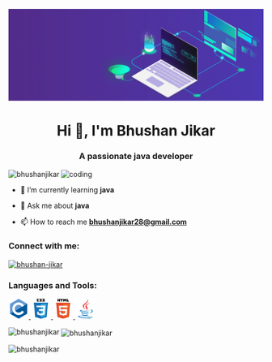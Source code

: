 ![logo](https://github.com/bhushanjikar/bhushanjikar/blob/main/banner_img.png)
<h1 align="center">Hi 👋, I'm Bhushan Jikar</h1>
<h3 align="center">A passionate java developer</h3>

<img align="right" alt="coding" width="400" src="https://media2.giphy.com/media/RbDKaczqWovIugyJmW/giphy.gif">

<p align="left"> <img src="https://komarev.com/ghpvc/?username=bhushanjikar&label=Profile%20views&color=0e75b6&style=flat" alt="bhushanjikar" /> </p>

- 🌱 I’m currently learning **java**

- 💬 Ask me about **java**

- 📫 How to reach me **bhushanjikar28@gmail.com**

<h3 align="left">Connect with me:</h3>
<p align="left">
<a href="https://linkedin.com/in/bhushan-jikar" target="blank"><img align="center" src="https://raw.githubusercontent.com/rahuldkjain/github-profile-readme-generator/master/src/images/icons/Social/linked-in-alt.svg" alt="bhushan-jikar" height="30" width="40" /></a>
</p>

<h3 align="left">Languages and Tools:</h3>
<p align="left"> <a href="https://www.cprogramming.com/" target="_blank" rel="noreferrer"> <img src="https://raw.githubusercontent.com/devicons/devicon/master/icons/c/c-original.svg" alt="c" width="40" height="40"/> </a> <a href="https://www.w3schools.com/css/" target="_blank" rel="noreferrer"> <img src="https://raw.githubusercontent.com/devicons/devicon/master/icons/css3/css3-original-wordmark.svg" alt="css3" width="40" height="40"/> </a> <a href="https://www.w3.org/html/" target="_blank" rel="noreferrer"> <img src="https://raw.githubusercontent.com/devicons/devicon/master/icons/html5/html5-original-wordmark.svg" alt="html5" width="40" height="40"/> </a> <a href="https://www.java.com" target="_blank" rel="noreferrer"> <img src="https://raw.githubusercontent.com/devicons/devicon/master/icons/java/java-original.svg" alt="java" width="40" height="40"/> </a> </p>

<p><img align="left" src="https://github-readme-stats.vercel.app/api/top-langs?username=bhushanjikar&show_icons=true&locale=en&layout=compact" alt="bhushanjikar" /></p>

<p>&nbsp;<img align="center" src="https://github-readme-stats.vercel.app/api?username=bhushanjikar&show_icons=true&locale=en" alt="bhushanjikar" /></p>

<p><img align="center" src="https://github-readme-streak-stats.herokuapp.com/?user=bhushanjikar&" alt="bhushanjikar" /></p>
